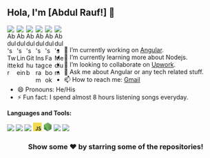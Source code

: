 ## Hola, I'm [Abdul Rauf!] 👋


<a href="https://twitter.com/AbdulRa39466616">
  <img align="left" alt="Abdul's Twitter" width="22px" src="https://cdn.jsdelivr.net/npm/simple-icons@v3/icons/twitter.svg" />
</a>
<a href="https://www.linkedin.com/in/abdul-rauf-8950b1145/">
  <img align="left" alt="Abdul's Linkdein" width="22px" src="https://cdn.jsdelivr.net/npm/simple-icons@v3/icons/linkedin.svg" />
</a>
<a href="https://github.com/Crazyprogrammer1">
  <img align="left" alt="Abdul's Github" width="22px" src="https://cdn.jsdelivr.net/npm/simple-icons@v3/icons/github.svg" />
</a>
<a href="https://www.instagram.com/abdul_rauf.76143/">
  <img align="left" alt="Abdul's Instagram" width="22px" src="https://cdn.jsdelivr.net/npm/simple-icons@v3/icons/instagram.svg" />
</a>
<a href="https://www.facebook.com/AbdulRaufq/">
  <img align="left" alt="Abdul's Facebook" width="22px" src="https://cdn.jsdelivr.net/npm/simple-icons@v3/icons/facebook.svg" />
</a>
<a href="https://medium.com/@abdulrauf76143">
  <img align="left" alt="Abdul's Medium" width="22px" src="https://cdn.mos.cms.futurecdn.net/xJGh6cXvC69an86AdrLD98.jpg" />
</a>

<br/>
<br/>



- 🔭 I’m currently working on [Angular](https://angular.io/).
- 🌱 I’m currently learning more about Nodejs.
- 👯 I’m looking to collaborate on [Upwork](https://www.upwork.com/o/profiles/users/~01fe37f3038c6f8f05/).
- 💬 Ask me about Angular or any tech related stuff.
- 📫 How to reach me: [Gmail](mailto:abdulrauf76143@gmail.com)
- 😄 Pronouns: He/His
- ⚡ Fun fact: I spend almost 8 hours listening songs everyday.

**Languages and Tools:**  

<code><img height="20" src="https://miro.medium.com/max/2560/1*jAwFJjRn0DYRA3fnxrR9PQ.jpeg"></code>
<code><img height="20" src="https://upload.wikimedia.org/wikipedia/commons/thumb/6/61/HTML5_logo_and_wordmark.svg/1200px-HTML5_logo_and_wordmark.svg.png"></code>
<code><img height="20" src="https://coryrylan.com/assets/images/posts/types/css.svg"></code>
<code><img height="20" src="https://raw.githubusercontent.com/github/explore/80688e429a7d4ef2fca1e82350fe8e3517d3494d/topics/javascript/javascript.png"></code>
<code><img height="20" src="https://raw.githubusercontent.com/github/explore/80688e429a7d4ef2fca1e82350fe8e3517d3494d/topics/nodejs/nodejs.png"></code> 
<code><img height="20" src="https://upload.wikimedia.org/wikipedia/commons/thumb/2/2d/Visual_Studio_Code_1.18_icon.svg/1028px-Visual_Studio_Code_1.18_icon.svg.png"></code> 
<code><img height="20" src="https://1.bp.blogspot.com/-YIfQT6q8ZM4/Vzyq5z1B8HI/AAAAAAAAAAc/UmWSSMLKtKgtH7CACElUp12zXkrPK5UoACLcB/s1600/image00.png"></code>  


<div align="center">

### Show some ❤️ by starring some of the repositories!

</div>

